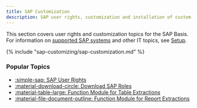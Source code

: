 ```yaml
---
title: SAP Customization
description: SAP user rights, customization and installation of custom function modules
---
```


This section covers user rights and customization topics for the SAP Basis.<br>
For information on [supported SAP systems](../setup/requirements.md/#supported-sap-systems-and-releases) and other IT topics, see [Setup](../setup/index.md).

{% include "sap-customizing/sap-customization.md" %}

### Popular Topics

<div class="grid cards" markdown>

- [:simple-sap:  SAP User Rights](sap-authority-objects.md)
- [:material-download-circle:  Download SAP Roles](sap-authority-objects.md/#sap-authorization-profiles)
- [:material-table-large:  Function Module for Table Extractions](custom-function-module-for-table-extraction.md)
- [:material-file-document-outline:  Function Module for Report Extractions](custom-function-module-for-reports.md)

</div>


<!---
::cards:: cols=2

- title: Setup for Admins
  image: ../../assets/images/logos/business-content/human.png
  content: The setup for admins covers system requirements, license, installation and migration.
  url: /global-access/
  
- title: Setup for SAP Basis
  image: ../../assets/images/logos/business-content/key.svg
  content: The setup in SAP covers SAP user rights, customizing, etc.
  url: /service-access/
  
::/cards::
-->